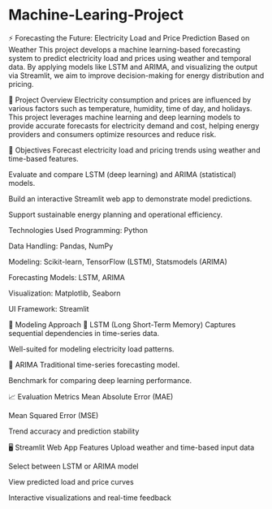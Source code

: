 # Machine-Learing-Project

⚡ Forecasting the Future: Electricity Load and Price Prediction Based on Weather
This project develops a machine learning-based forecasting system to predict electricity load and prices using weather and temporal data. By applying models like LSTM and ARIMA, and visualizing the output via Streamlit, we aim to improve decision-making for energy distribution and pricing.

📌 Project Overview
Electricity consumption and prices are influenced by various factors such as temperature, humidity, time of day, and holidays. This project leverages machine learning and deep learning models to provide accurate forecasts for electricity demand and cost, helping energy providers and consumers optimize resources and reduce risk.

🎯 Objectives
Forecast electricity load and pricing trends using weather and time-based features.

Evaluate and compare LSTM (deep learning) and ARIMA (statistical) models.

Build an interactive Streamlit web app to demonstrate model predictions.

Support sustainable energy planning and operational efficiency.

 Technologies Used
Programming: Python

Data Handling: Pandas, NumPy

Modeling: Scikit-learn, TensorFlow (LSTM), Statsmodels (ARIMA)

Forecasting Models: LSTM, ARIMA

Visualization: Matplotlib, Seaborn

UI Framework: Streamlit

🧪 Modeling Approach
🔹 LSTM (Long Short-Term Memory)
Captures sequential dependencies in time-series data.

Well-suited for modeling electricity load patterns.

🔹 ARIMA
Traditional time-series forecasting model.

Benchmark for comparing deep learning performance.

📈 Evaluation Metrics
Mean Absolute Error (MAE)

Mean Squared Error (MSE)

Trend accuracy and prediction stability

🖥️ Streamlit Web App Features
Upload weather and time-based input data

Select between LSTM or ARIMA model

View predicted load and price curves

Interactive visualizations and real-time feedback

